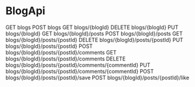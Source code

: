# BlogApi

GET     blogs
POST    blogs
GET  	blogs/{blogId}
DELETE  blogs/{blogId}
PUT     blogs/{blogId}
GET  	blogs/{blogId}/posts
POST 	blogs/{blogId}/posts
GET  	blogs/{blogId}/posts/{postId}
DELETE  blogs/{blogId}/posts/{postId}
PUT     blogs/{blogId}/posts/{postId}
POST 	blogs/{blogId}/posts/{postId}/comments
GET  	blogs/{blogId}/posts/{postId}/comments
DELETE  blogs/{blogId}/posts/{postId}/comments/{commentId}
PUT     blogs/{blogId}/posts/{postId}/comments/{commentId}
POST 	blogs/{blogId}/posts/{postId}/save
POST 	blogs/{blogId}/posts/{postId}/like
